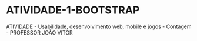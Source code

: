 # ATIVIDADE-1-BOOTSTRAP
ATIVIDADE - Usabilidade, desenvolvimento web, mobile e jogos - Contagem - PROFESSOR JOÃO VITOR
